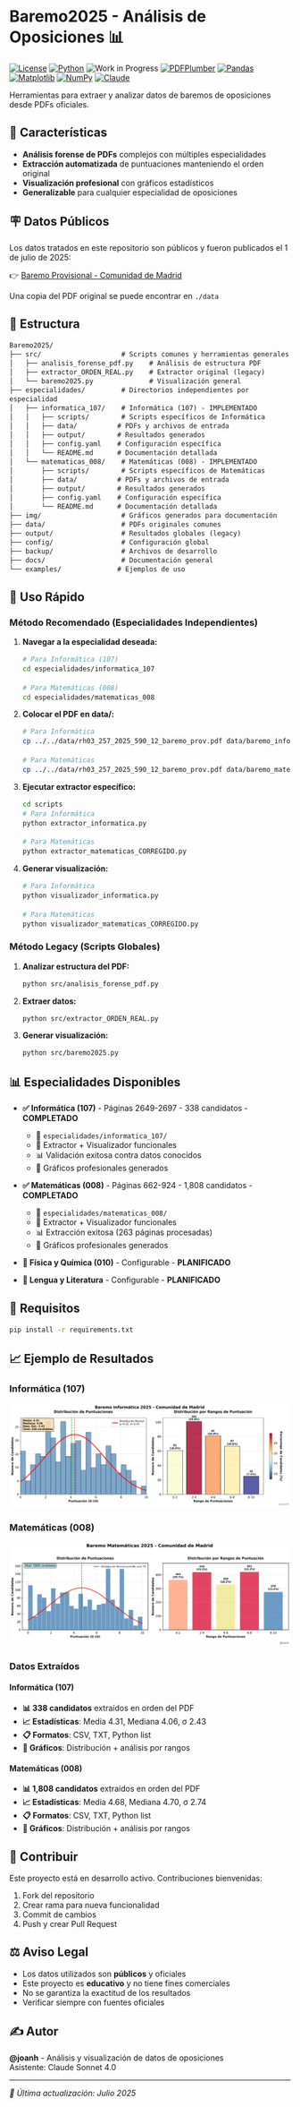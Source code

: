 # Baremo2025 - Análisis de Oposiciones 📊

[![License](https://img.shields.io/badge/license-MIT-blue.svg)](https://opensource.org/licenses/MIT)
[![Python](https://img.shields.io/badge/python-3.8%2B-blue.svg)](https://www.python.org/)
![Work in Progress](https://img.shields.io/badge/status-work%20in%20progress-orange.svg)
[![PDFPlumber](https://img.shields.io/badge/pdfplumber-0.7%2B-green.svg)](https://github.com/jsvine/pdfplumber)
[![Pandas](https://img.shields.io/badge/pandas-1.3%2B-150458.svg)](https://pandas.pydata.org/)
[![Matplotlib](https://img.shields.io/badge/matplotlib-3.5%2B-11557c.svg)](https://matplotlib.org/)
[![NumPy](https://img.shields.io/badge/numpy-1.21%2B-013243.svg)](https://numpy.org/)
[![Claude](https://img.shields.io/badge/AI_Assistant-Claude_Sonnet_4.0-8A2BE2.svg)](https://www.anthropic.com/claude)

Herramientas para extraer y analizar datos de baremos de oposiciones desde PDFs oficiales.

## 🎯 Características

- **Análisis forense de PDFs** complejos con múltiples especialidades
- **Extracción automatizada** de puntuaciones manteniendo el orden original  
- **Visualización profesional** con gráficos estadísticos
- **Generalizable** para cualquier especialidad de oposiciones

## 🪧 Datos Públicos

Los datos tratados en este repositorio son públicos y fueron publicados el 1 de julio de 2025:

👉 [Baremo Provisional - Comunidad de Madrid](https://www.comunidad.madrid/sites/default/files/doc/educacion/rh03/rh03_257_2025_590_12_baremo_prov.pdf)

Una copia del PDF original se puede encontrar en `./data`

## 📁 Estructura

```
Baremo2025/
├── src/                    # Scripts comunes y herramientas generales
│   ├── analisis_forense_pdf.py    # Análisis de estructura PDF
│   ├── extractor_ORDEN_REAL.py    # Extractor original (legacy)
│   └── baremo2025.py              # Visualización general
├── especialidades/         # Directorios independientes por especialidad
│   ├── informatica_107/    # Informática (107) - IMPLEMENTADO
│   │   ├── scripts/        # Scripts específicos de Informática
│   │   ├── data/          # PDFs y archivos de entrada
│   │   ├── output/        # Resultados generados
│   │   ├── config.yaml    # Configuración específica
│   │   └── README.md      # Documentación detallada
│   └── matematicas_008/    # Matemáticas (008) - IMPLEMENTADO
│       ├── scripts/        # Scripts específicos de Matemáticas
│       ├── data/          # PDFs y archivos de entrada
│       ├── output/        # Resultados generados
│       ├── config.yaml    # Configuración específica
│       └── README.md      # Documentación detallada
├── img/                    # Gráficos generados para documentación
├── data/                   # PDFs originales comunes
├── output/                 # Resultados globales (legacy)
├── config/                 # Configuración global
├── backup/                 # Archivos de desarrollo
├── docs/                   # Documentación general
└── examples/              # Ejemplos de uso
```

## 🚀 Uso Rápido

### Método Recomendado (Especialidades Independientes)

1. **Navegar a la especialidad deseada:**

   ```bash
   # Para Informática (107)
   cd especialidades/informatica_107
   
   # Para Matemáticas (008)
   cd especialidades/matematicas_008
   ```

2. **Colocar el PDF en data/:**

   ```bash
   # Para Informática
   cp ../../data/rh03_257_2025_590_12_baremo_prov.pdf data/baremo_informatica_107_2025.pdf
   
   # Para Matemáticas
   cp ../../data/rh03_257_2025_590_12_baremo_prov.pdf data/baremo_matematicas_008_2025.pdf
   ```

3. **Ejecutar extractor específico:**

   ```bash
   cd scripts
   # Para Informática
   python extractor_informatica.py
   
   # Para Matemáticas
   python extractor_matematicas_CORREGIDO.py
   ```

4. **Generar visualización:**

   ```bash
   # Para Informática
   python visualizador_informatica.py
   
   # Para Matemáticas
   python visualizador_matematicas_CORREGIDO.py
   ```

### Método Legacy (Scripts Globales)

1. **Analizar estructura del PDF:**

   ```bash
   python src/analisis_forense_pdf.py
   ```

2. **Extraer datos:**

   ```bash  
   python src/extractor_ORDEN_REAL.py
   ```

3. **Generar visualización:**

   ```bash
   python src/baremo2025.py
   ```

## 📊 Especialidades Disponibles

- **✅ Informática (107)** - Páginas 2649-2697 - 338 candidatos - **COMPLETADO**
  - 📁 `especialidades/informatica_107/`
  - 🔧 Extractor + Visualizador funcionales
  - 📊 Validación exitosa contra datos conocidos
  - 🎨 Gráficos profesionales generados

- **✅ Matemáticas (008)** - Páginas 662-924 - 1,808 candidatos - **COMPLETADO**
  - 📁 `especialidades/matematicas_008/`
  - 🔧 Extractor + Visualizador funcionales
  - 📊 Extracción exitosa (263 páginas procesadas)
  - 🎨 Gráficos profesionales generados

- **🔧 Física y Química (010)** - Configurable - **PLANIFICADO**
- **🔧 Lengua y Literatura** - Configurable - **PLANIFICADO**

## 🔧 Requisitos

```bash
pip install -r requirements.txt
```

## 📈 Ejemplo de Resultados

### Informática (107)
![Análisis Informática 2025](img/baremo_informatica_107_2025.png)

### Matemáticas (008)
![Análisis Matemáticas 2025](img/baremo_matematicas_008_2025.png)

### Datos Extraídos

#### Informática (107)
- **📊 338 candidatos** extraídos en orden del PDF
- **📈 Estadísticas**: Media 4.31, Mediana 4.06, σ 2.43
- **📋 Formatos**: CSV, TXT, Python list
- **🎨 Gráficos**: Distribución + análisis por rangos

#### Matemáticas (008)
- **📊 1,808 candidatos** extraídos en orden del PDF
- **📈 Estadísticas**: Media 4.68, Mediana 4.70, σ 2.74
- **📋 Formatos**: CSV, TXT, Python list
- **🎨 Gráficos**: Distribución + análisis por rangos

## 🤝 Contribuir

Este proyecto está en desarrollo activo. Contribuciones bienvenidas:

1. Fork del repositorio
2. Crear rama para nueva funcionalidad
3. Commit de cambios
4. Push y crear Pull Request

## ⚖️ Aviso Legal

- Los datos utilizados son **públicos** y oficiales
- Este proyecto es **educativo** y no tiene fines comerciales
- No se garantiza la exactitud de los resultados
- Verificar siempre con fuentes oficiales

## ✍️ Autor

**@joanh** - Análisis y visualización de datos de oposiciones  
Asistente: Claude Sonnet 4.0

---
*📅 Última actualización: Julio 2025*
